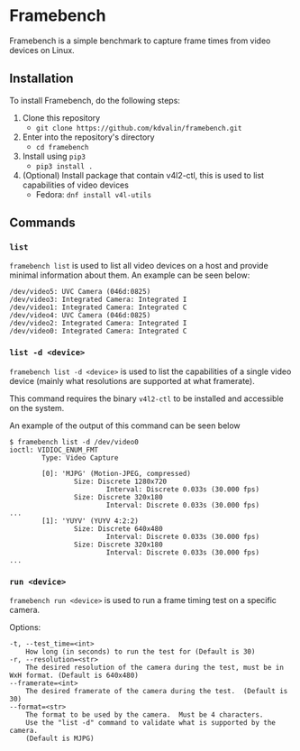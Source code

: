 # Framebench
Framebench is a simple benchmark to capture frame times from video devices on Linux.

## Installation

To install Framebench, do the following steps:
1. Clone this repository
    - `git clone https://github.com/kdvalin/framebench.git`
2. Enter into the repository's directory
    - `cd framebench`
3. Install using `pip3`
    - `pip3 install .`
4. (Optional) Install package that contain v4l2-ctl, this is used to list capabilities of video devices
    - Fedora: `dnf install v4l-utils`

## Commands
### `list`
`framebench list` is used to list all video devices on a host and provide minimal information about
them.  An example can be seen below:

```
/dev/video5: UVC Camera (046d:0825)
/dev/video3: Integrated Camera: Integrated I
/dev/video1: Integrated Camera: Integrated C
/dev/video4: UVC Camera (046d:0825)
/dev/video2: Integrated Camera: Integrated I
/dev/video0: Integrated Camera: Integrated C
```

### `list -d <device>`
`framebench list -d <device>` is used to list the capabilities of a single video device (mainly what resolutions are supported at what framerate).

This command requires the binary `v4l2-ctl` to be installed and accessible on the system.

An example of the output of this command can be seen below

```
$ framebench list -d /dev/video0
ioctl: VIDIOC_ENUM_FMT
        Type: Video Capture

        [0]: 'MJPG' (Motion-JPEG, compressed)
                Size: Discrete 1280x720
                        Interval: Discrete 0.033s (30.000 fps)
                Size: Discrete 320x180
                        Interval: Discrete 0.033s (30.000 fps)
...
        [1]: 'YUYV' (YUYV 4:2:2)
                Size: Discrete 640x480
                        Interval: Discrete 0.033s (30.000 fps)
                Size: Discrete 320x180
                        Interval: Discrete 0.033s (30.000 fps)
...
```

### `run <device>`
`framebench run <device>` is used to run a frame timing test on a specific camera.

Options:
```
-t, --test_time=<int>
    How long (in seconds) to run the test for (Default is 30)
-r, --resolution=<str>
    The desired resolution of the camera during the test, must be in WxH format. (Default is 640x480)
--framerate=<int>
    The desired framerate of the camera during the test.  (Default is 30)
--format=<str>
    The format to be used by the camera.  Must be 4 characters.
    Use the "list -d" command to validate what is supported by the camera.
    (Default is MJPG)
```
